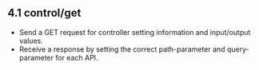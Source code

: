 ## 4.1 control/get

- Send a GET request for controller setting information and input/output values.
- Receive a response by setting the correct path-parameter and query-parameter for each API.